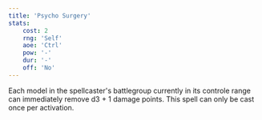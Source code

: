 ```yaml
---
title: 'Psycho Surgery'
stats:
    cost: 2
    rng: 'Self'
    aoe: 'Ctrl'
    pow: '-'
    dur: '-'
    off: 'No'
---
```

Each model in the spellcaster's battlegroup currently in its controle range can immediately remove d3 + 1 damage points.
This spell can only be cast once per activation.